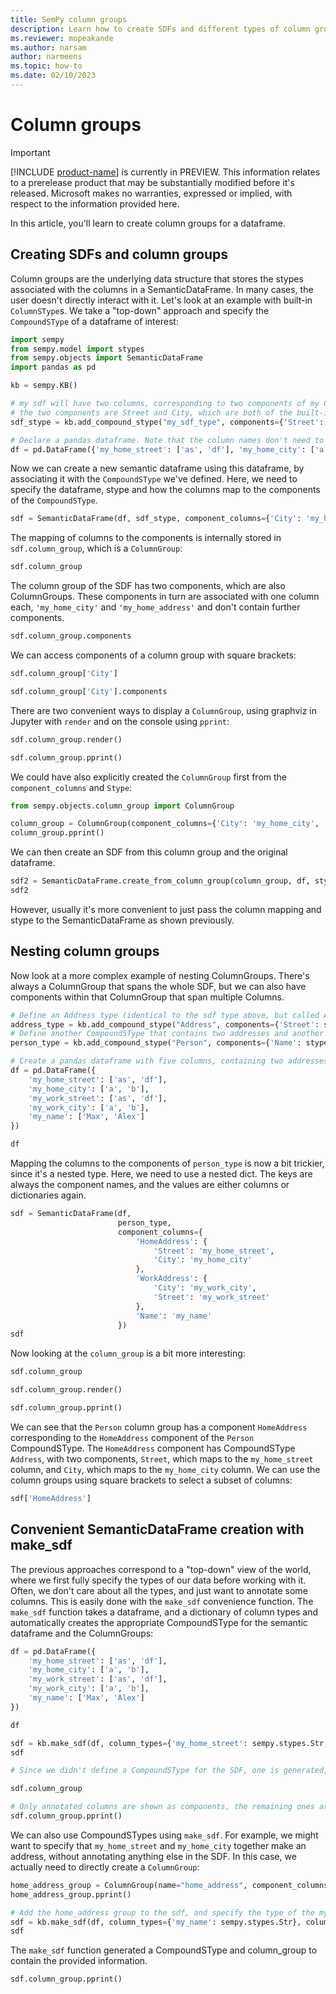 ```yaml
---
title: SemPy column groups
description: Learn how to create SDFs and different types of column groups with SemPy.
ms.reviewer: mopeakande
ms.author: narsam
author: narmeens
ms.topic: how-to
ms.date: 02/10/2023
---
```


# Column groups

> [!IMPORTANT]
> [!INCLUDE [product-name](../includes/product-name.md)] is currently in PREVIEW. This information relates to a prerelease product that may be substantially modified before it's released. Microsoft makes no warranties, expressed or implied, with respect to the information provided here.

In this article, you'll learn to create column groups for a dataframe.

## Creating SDFs and column groups

Column groups are the underlying data structure that stores the stypes associated with the columns in a SemanticDataFrame. In many cases, the user doesn't directly interact with it. Let's look at an example with built-in `ColumnSType`s. We take a "top-down" approach and specify the `CompoundSType` of a dataframe of interest:

```python
import sempy
from sempy.model import stypes
from sempy.objects import SemanticDataFrame
import pandas as pd

kb = sempy.KB()

# my sdf will have two columns, corresponding to two components of my CompoundSType
# the two components are Street and City, which are both of the built-in ColumnSType Str
sdf_stype = kb.add_compound_stype("my_sdf_type", components={'Street': stypes.Str, 'City': stypes.Str})

# Declare a pandas dataframe. Note that the column names don't need to match the component names
df = pd.DataFrame({'my_home_street': ['as', 'df'], 'my_home_city': ['a', 'b']})
```

Now we can create a new semantic dataframe using this dataframe, by associating it with the `CompoundSType` we've defined. Here, we need to specify the dataframe, stype and how the columns map to the components of the `CompoundSType`.

```python
sdf = SemanticDataFrame(df, sdf_stype, component_columns={'City': 'my_home_city', 'Street': 'my_home_street'})
```

The mapping of columns to the components is internally stored in `sdf.column_group`, which is a `ColumnGroup`:

```python
sdf.column_group
```

The column group of the SDF has two components, which are also ColumnGroups. These components in turn are associated with one column each, `'my_home_city'` and `'my_home_address'` and don't contain further components.

```python
sdf.column_group.components
```

We can access components of a column group with square brackets:

```python
sdf.column_group['City']
```

```python
sdf.column_group['City'].components
```

There are two convenient ways to display a `ColumnGroup`, using graphviz in Jupyter with `render` and on the console using `pprint`:

```python
sdf.column_group.render()
```

```python
sdf.column_group.pprint()
```

We could have also explicitly created the `ColumnGroup` first from the `component_columns` and `Stype`:

```python
from sempy.objects.column_group import ColumnGroup

column_group = ColumnGroup(component_columns={'City': 'my_home_city', 'Street': 'my_home_street'}, stype=sdf_stype)
column_group.pprint()
```

We can then create an SDF from this column group and the original dataframe.

```python
sdf2 = SemanticDataFrame.create_from_column_group(column_group, df, stype=column_group.get_stype())
sdf2
```

However, usually it's more convenient to just pass the column mapping and stype to the SemanticDataFrame as shown previously.

## Nesting column groups

Now look at a more complex example of nesting ColumnGroups. There's always a ColumnGroup that spans the whole SDF, but we can also have components within that ColumnGroup that span multiple Columns.

```python
# Define an Address type (identical to the sdf type above, but called Address)
address_type = kb.add_compound_stype("Address", components={'Street': stypes.Str, 'City': stypes.Str})
# Define another CompoundSType that contains two addresses and another component, 'Name' which has a ColumnSType
person_type = kb.add_compound_stype("Person", components={'Name': stypes.Str, 'HomeAddress': address_type, 'WorkAddress': address_type})
```

```python
# Create a pandas dataframe with five columns, containing two addresses and a name
df = pd.DataFrame({
    'my_home_street': ['as', 'df'],
    'my_home_city': ['a', 'b'],
    'my_work_street': ['as', 'df'],
    'my_work_city': ['a', 'b'],
    'my_name': ['Max', 'Alex']
})

df
```

Mapping the columns to the components of `person_type` is now a bit trickier, since it's a nested type. Here, we need to use a nested dict. The keys are always the component names, and the values are either columns or dictionaries again.

```python
sdf = SemanticDataFrame(df,
                        person_type,
                        component_columns={
                            'HomeAddress': {
                                'Street': 'my_home_street',
                                'City': 'my_home_city'
                            },
                            'WorkAddress': {
                                'City': 'my_work_city',
                                'Street': 'my_work_street'
                            },
                            'Name': 'my_name'
                        })
sdf
```

Now looking at the `column_group` is a bit more interesting:

```python
sdf.column_group
```

```python
sdf.column_group.render()
```

```python
sdf.column_group.pprint()
```

We can see that the `Person` column group has a component `HomeAddress` corresponding to the `HomeAddress` component of the `Person` CompoundSType.
The `HomeAddress` component has CompoundSType `Address`, with two components, `Street`, which maps to the `my_home_street` column, and `City`, which maps to the `my_home_city` column. We can use the column groups using square brackets to select a subset of columns:

```python
sdf['HomeAddress']
```

## Convenient SemanticDataFrame creation with make_sdf

The previous approaches correspond to a "top-down" view of the world, where we first fully specify the types of our data before working with it. Often, we don't care about all the types, and just want to annotate some columns. This is easily done with the `make_sdf` convenience function. The `make_sdf` function takes a dataframe, and a dictionary of column types and automatically creates the appropriate CompoundSType for the semantic dataframe and the ColumnGroups:

```python
df = pd.DataFrame({
    'my_home_street': ['as', 'df'],
    'my_home_city': ['a', 'b'],
    'my_work_street': ['as', 'df'],
    'my_work_city': ['a', 'b'],
    'my_name': ['Max', 'Alex']
})

df
```

```python
sdf = kb.make_sdf(df, column_types={'my_home_street': sempy.stypes.Str, 'my_name': sempy.stypes.Str})
sdf
```

```python
# Since we didn't define a CompoundSType for the SDF, one is generated, including a random name
```

```python
sdf.column_group
```

```python
# Only annotated columns are shown as components, the remaining ones are not part of the ColumnGroup.
sdf.column_group.pprint()
```

We can also use CompoundSTypes using `make_sdf`. For example, we might want to specify that `my_home_street` and `my_home_city` together make an address, without annotating anything else in the SDF. In this case, we actually need to directly create a `ColumnGroup`:

```python
home_address_group = ColumnGroup(name="home_address", component_columns={'Street': 'my_home_street', 'City': 'my_home_city'}, stype=address_type)
home_address_group.pprint()
```

```python
# Add the home_address group to the sdf, and specify the type of the my_name column
sdf = kb.make_sdf(df, column_types={'my_name': sempy.stypes.Str}, column_groups=[home_address_group])
sdf
```

The `make_sdf` function generated a CompoundSType and column_group to contain the provided information.

```python
sdf.column_group.pprint()
```

